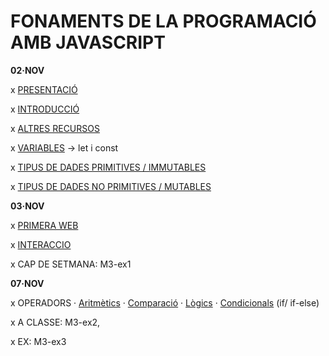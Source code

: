 # FONAMENTS DE LA PROGRAMACIÓ AMB JAVASCRIPT

**02·NOV**

x [PRESENTACIÓ](./presentacio/presentacio.md)

x [INTRODUCCIÓ](./introduccio/introduccio.md)

x [ALTRES RECURSOS](./altres-recursos/altres-recursos.md)

x [VARIABLES](./variables/variables.md) -> let i const

x [TIPUS DE DADES PRIMITIVES / IMMUTABLES](./tipus-de-dades/primitives.md)

x [TIPUS DE DADES NO PRIMITIVES / MUTABLES](./tipus-de-dades/no-primitives.md) 

**03·NOV**

x [PRIMERA WEB](./primera-web/primera-web.md)

x [INTERACCIO](./interaccio/interaccio.md)

x CAP DE SETMANA: M3-ex1

**07·NOV**

x OPERADORS
    · [Aritmètics](./operadors/aritmetics.md)
    · [Comparació](./operadors/comparacio.md)
    · [Lògics](./operadors/logics.md)
    · [Condicionals](./operadors/condicionals.md) (if/ if-else)

x A CLASSE: M3-ex2,

x EX: M3-ex3




